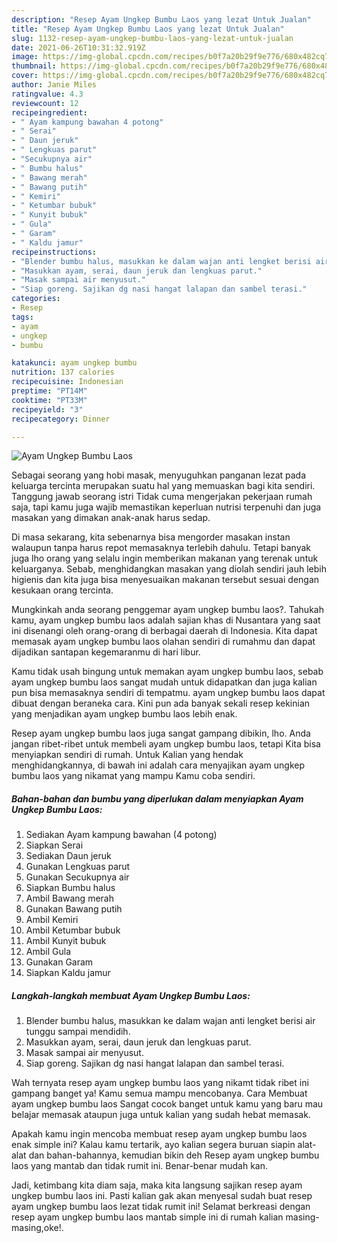 ```yaml
---
description: "Resep Ayam Ungkep Bumbu Laos yang lezat Untuk Jualan"
title: "Resep Ayam Ungkep Bumbu Laos yang lezat Untuk Jualan"
slug: 1132-resep-ayam-ungkep-bumbu-laos-yang-lezat-untuk-jualan
date: 2021-06-26T10:31:32.919Z
image: https://img-global.cpcdn.com/recipes/b0f7a20b29f9e776/680x482cq70/ayam-ungkep-bumbu-laos-foto-resep-utama.jpg
thumbnail: https://img-global.cpcdn.com/recipes/b0f7a20b29f9e776/680x482cq70/ayam-ungkep-bumbu-laos-foto-resep-utama.jpg
cover: https://img-global.cpcdn.com/recipes/b0f7a20b29f9e776/680x482cq70/ayam-ungkep-bumbu-laos-foto-resep-utama.jpg
author: Janie Miles
ratingvalue: 4.3
reviewcount: 12
recipeingredient:
- " Ayam kampung bawahan 4 potong"
- " Serai"
- " Daun jeruk"
- " Lengkuas parut"
- "Secukupnya air"
- " Bumbu halus"
- " Bawang merah"
- " Bawang putih"
- " Kemiri"
- " Ketumbar bubuk"
- " Kunyit bubuk"
- " Gula"
- " Garam"
- " Kaldu jamur"
recipeinstructions:
- "Blender bumbu halus, masukkan ke dalam wajan anti lengket berisi air tunggu sampai mendidih."
- "Masukkan ayam, serai, daun jeruk dan lengkuas parut."
- "Masak sampai air menyusut."
- "Siap goreng. Sajikan dg nasi hangat lalapan dan sambel terasi."
categories:
- Resep
tags:
- ayam
- ungkep
- bumbu

katakunci: ayam ungkep bumbu 
nutrition: 137 calories
recipecuisine: Indonesian
preptime: "PT14M"
cooktime: "PT33M"
recipeyield: "3"
recipecategory: Dinner

---
```



![Ayam Ungkep Bumbu Laos](https://img-global.cpcdn.com/recipes/b0f7a20b29f9e776/680x482cq70/ayam-ungkep-bumbu-laos-foto-resep-utama.jpg)

Sebagai seorang yang hobi masak, menyuguhkan panganan lezat pada keluarga tercinta merupakan suatu hal yang memuaskan bagi kita sendiri. Tanggung jawab seorang istri Tidak cuma mengerjakan pekerjaan rumah saja, tapi kamu juga wajib memastikan keperluan nutrisi terpenuhi dan juga masakan yang dimakan anak-anak harus sedap.

Di masa  sekarang, kita sebenarnya bisa mengorder masakan instan walaupun tanpa harus repot memasaknya terlebih dahulu. Tetapi banyak juga lho orang yang selalu ingin memberikan makanan yang terenak untuk keluarganya. Sebab, menghidangkan masakan yang diolah sendiri jauh lebih higienis dan kita juga bisa menyesuaikan makanan tersebut sesuai dengan kesukaan orang tercinta. 



Mungkinkah anda seorang penggemar ayam ungkep bumbu laos?. Tahukah kamu, ayam ungkep bumbu laos adalah sajian khas di Nusantara yang saat ini disenangi oleh orang-orang di berbagai daerah di Indonesia. Kita dapat memasak ayam ungkep bumbu laos olahan sendiri di rumahmu dan dapat dijadikan santapan kegemaranmu di hari libur.

Kamu tidak usah bingung untuk memakan ayam ungkep bumbu laos, sebab ayam ungkep bumbu laos sangat mudah untuk didapatkan dan juga kalian pun bisa memasaknya sendiri di tempatmu. ayam ungkep bumbu laos dapat dibuat dengan beraneka cara. Kini pun ada banyak sekali resep kekinian yang menjadikan ayam ungkep bumbu laos lebih enak.

Resep ayam ungkep bumbu laos juga sangat gampang dibikin, lho. Anda jangan ribet-ribet untuk membeli ayam ungkep bumbu laos, tetapi Kita bisa menyiapkan sendiri di rumah. Untuk Kalian yang hendak menghidangkannya, di bawah ini adalah cara menyajikan ayam ungkep bumbu laos yang nikamat yang mampu Kamu coba sendiri.

<!--inarticleads1-->

##### Bahan-bahan dan bumbu yang diperlukan dalam menyiapkan Ayam Ungkep Bumbu Laos:

1. Sediakan  Ayam kampung bawahan (4 potong)
1. Siapkan  Serai
1. Sediakan  Daun jeruk
1. Gunakan  Lengkuas parut
1. Gunakan Secukupnya air
1. Siapkan  Bumbu halus
1. Ambil  Bawang merah
1. Gunakan  Bawang putih
1. Ambil  Kemiri
1. Ambil  Ketumbar bubuk
1. Ambil  Kunyit bubuk
1. Ambil  Gula
1. Gunakan  Garam
1. Siapkan  Kaldu jamur




<!--inarticleads2-->

##### Langkah-langkah membuat Ayam Ungkep Bumbu Laos:

1. Blender bumbu halus, masukkan ke dalam wajan anti lengket berisi air tunggu sampai mendidih.
1. Masukkan ayam, serai, daun jeruk dan lengkuas parut.
1. Masak sampai air menyusut.
1. Siap goreng. Sajikan dg nasi hangat lalapan dan sambel terasi.




Wah ternyata resep ayam ungkep bumbu laos yang nikamt tidak ribet ini gampang banget ya! Kamu semua mampu mencobanya. Cara Membuat ayam ungkep bumbu laos Sangat cocok banget untuk kamu yang baru mau belajar memasak ataupun juga untuk kalian yang sudah hebat memasak.

Apakah kamu ingin mencoba membuat resep ayam ungkep bumbu laos enak simple ini? Kalau kamu tertarik, ayo kalian segera buruan siapin alat-alat dan bahan-bahannya, kemudian bikin deh Resep ayam ungkep bumbu laos yang mantab dan tidak rumit ini. Benar-benar mudah kan. 

Jadi, ketimbang kita diam saja, maka kita langsung sajikan resep ayam ungkep bumbu laos ini. Pasti kalian gak akan menyesal sudah buat resep ayam ungkep bumbu laos lezat tidak rumit ini! Selamat berkreasi dengan resep ayam ungkep bumbu laos mantab simple ini di rumah kalian masing-masing,oke!.

